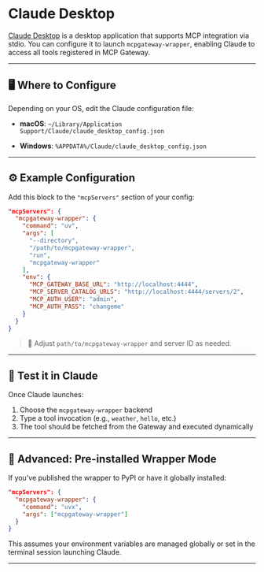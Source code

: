 # Claude Desktop

[Claude Desktop](https://www.anthropic.com/index/claude-desktop) is a desktop application that supports MCP integration via stdio. You can configure it to launch `mcpgateway-wrapper`, enabling Claude to access all tools registered in MCP Gateway.

---

## 🖥️ Where to Configure

Depending on your OS, edit the Claude configuration file:

- **macOS**:
  `~/Library/Application Support/Claude/claude_desktop_config.json`

- **Windows**:
  `%APPDATA%/Claude/claude_desktop_config.json`

---

## ⚙️ Example Configuration

Add this block to the `"mcpServers"` section of your config:

```json
"mcpServers": {
  "mcpgateway-wrapper": {
    "command": "uv",
    "args": [
      "--directory",
      "/path/to/mcpgateway-wrapper",
      "run",
      "mcpgateway-wrapper"
    ],
    "env": {
      "MCP_GATEWAY_BASE_URL": "http://localhost:4444",
      "MCP_SERVER_CATALOG_URLS": "http://localhost:4444/servers/2",
      "MCP_AUTH_USER": "admin",
      "MCP_AUTH_PASS": "changeme"
    }
  }
}
```

> 🔁 Adjust `path/to/mcpgateway-wrapper` and server ID as needed.

---

## 🧪 Test it in Claude

Once Claude launches:

1. Choose the `mcpgateway-wrapper` backend
2. Type a tool invocation (e.g., `weather`, `hello`, etc.)
3. The tool should be fetched from the Gateway and executed dynamically

---

## 🚀 Advanced: Pre-installed Wrapper Mode

If you've published the wrapper to PyPI or have it globally installed:

```json
"mcpServers": {
  "mcpgateway-wrapper": {
    "command": "uvx",
    "args": ["mcpgateway-wrapper"]
  }
}
```

This assumes your environment variables are managed globally or set in the terminal session launching Claude.

---
